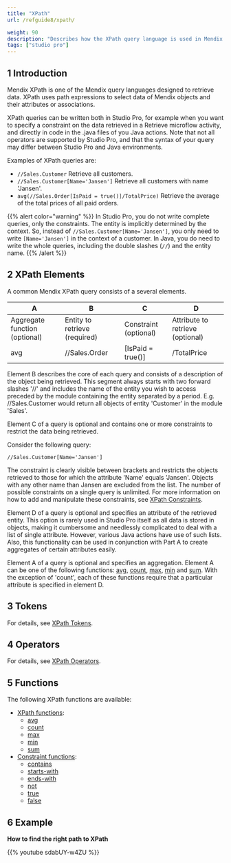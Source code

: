 ```yaml
---
title: "XPath"
url: /refguide8/xpath/

weight: 90
description: "Describes how the XPath query language is used in Mendix by presenting functions and examples."
tags: ["studio pro"]
---
```


## 1 Introduction

Mendix XPath is one of the Mendix query languages designed to retrieve data. XPath uses path expressions to select data of Mendix objects and their attributes or associations.

XPath queries can be written both in Studio Pro, for example when you want to specify a constraint on the data retrieved in a Retrieve microflow activity, and directly in code in the .java files of you Java actions. Note that not all operators are supported by Studio Pro, and that the syntax of your query may differ between Studio Pro and Java environments.

Examples of XPath queries are:

* `//Sales.Customer`
    Retrieve all customers.
* `//Sales.Customer[Name='Jansen']`
    Retrieve all customers with name 'Jansen'.
* `avg(//Sales.Order[IsPaid = true()]/TotalPrice)`
    Retrieve the average of the total prices of all paid orders.

{{% alert color="warning" %}}
In Studio Pro, you do not write complete queries, only the constraints. The entity is implicitly determined by the context. So, instead of `//Sales.Customer[Name='Jansen']`, you only need to write `[Name='Jansen']` in the context of a customer. In Java, you do need to write the whole queries, including the double slashes (`//`) and the entity name.
{{% /alert %}}

## 2 XPath Elements

A common Mendix XPath query consists of a several elements.

| A | B | C | D |
| --- | --- | --- | --- |
| Aggregate function (optional) | Entity to retrieve (required) | Constraint (optional) | Attribute to retrieve (optional) |
| avg | //Sales.Order | [IsPaid = true()] | /TotalPrice |

Element B describes the core of each query and consists of a description of the object being retrieved. This segment always starts with two forward slashes '//' and includes the name of the entity you wish to access preceded by the module containing the entity separated by a period. E.g. //Sales.Customer would return all objects of entity 'Customer' in the module 'Sales'.

Element C of a query is optional and contains one or more constraints to restrict the data being retrieved.

Consider the following query:

`//Sales.Customer[Name='Jansen']`

The constraint is clearly visible between brackets and restricts the objects retrieved to those for which the attribute 'Name' equals 'Jansen'. Objects with any other name than Jansen are excluded from the list.
The number of possible constraints on a single query is unlimited. For more information on how to add and manipulate these constraints, see [XPath Constraints](/refguide8/xpath-constraints/).

Element D of a query is optional and specifies an attribute of the retrieved entity. This option is rarely used in Studio Pro itself as all data is stored in objects, making it cumbersome and needlessly complicated to deal with a list of single attribute. However, various Java actions have use of such lists. Also, this functionality can be used in conjunction with Part A to create aggregates of certain attributes easily.

Element A of a query is optional and specifies an aggregation. Element A can be one of the following functions: [avg](/refguide8/xpath-avg/), [count](/refguide8/xpath-count/), [max](/refguide8/xpath-max/), [min](/refguide8/xpath-min/) and [sum](/refguide8/xpath-sum/). With the exception of 'count', each of these functions require that a particular attribute is specified in element D.

## 3 Tokens

For details, see [XPath Tokens](/refguide8/xpath-tokens/).

## 4 Operators

For details, see [XPath Operators](/refguide8/xpath-operators/).

## 5 Functions

The following XPath functions are available:

* [XPath functions](/refguide8/xpath-query-functions/):
    * [avg](/refguide8/xpath-avg/)
    * [count](/refguide8/xpath-count/)
    * [max](/refguide8/xpath-max/)
    * [min](/refguide8/xpath-min/)
    * [sum](/refguide8/xpath-sum/)
* [Constraint functions](/refguide8/xpath-constraint-functions/):
    * [contains](/refguide8/xpath-contains/)
    * [starts-with](/refguide8/xpath-starts-with/)
    * [ends-with](/refguide8/xpath-ends-with/)
    * [not](/refguide8/xpath-not/)
    * [true](/refguide8/xpath-true/)
    * [false](/refguide8/xpath-false/)

## 6 Example

**How to find the right path to XPath**

{{% youtube sdabUY-w4ZU %}}
